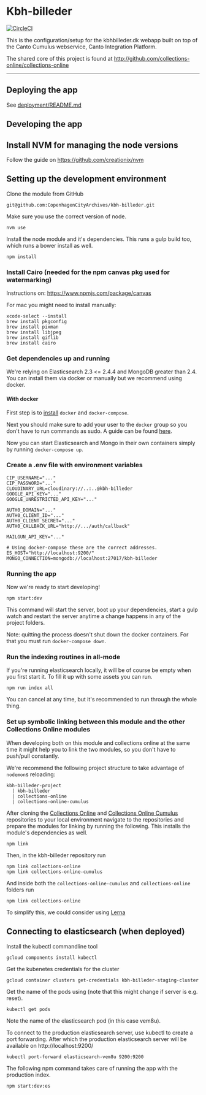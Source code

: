 # Kbh-billeder

[![CircleCI](https://circleci.com/gh/CopenhagenCityArchives/kbh-billeder.svg?style=svg)](https://circleci.com/gh/CopenhagenCityArchives/kbh-billeder)

This is the configuration/setup for the kbhbilleder.dk webapp built on top of
the Canto Cumulus webservice, Canto Integration Platform.

The shared core of this project is found at
http://github.com/collections-online/collections-online

---

## Deploying the app

See [deployment/README.md](deployment/README.md)

## Developing the app

## Install NVM for managing the node versions

Follow the guide on https://github.com/creationix/nvm

## Setting up the development environment

Clone the module from GitHub

```
git@github.com:CopenhagenCityArchives/kbh-billeder.git
```

Make sure you use the correct version of node.

```
nvm use
```

Install the node module and it's dependencies. This runs a gulp build too, which
runs a bower install as well.

```
npm install
```

### Install Cairo (needed for the npm canvas pkg used for watermarking)

Instructions on: https://www.npmjs.com/package/canvas

For mac you might need to install manually:
```
xcode-select --install
brew install pkgconfig
brew install pixman
brew install libjpeg
brew install giflib
brew install cairo
```

### Get dependencies up and running
We're relying on Elasticsearch 2.3 <= 2.4.4 and MongoDB greater than 2.4. You can install them via docker or
manually but we recommend using docker.

#### With docker
First step is to [install](https://docs.docker.com/compose/install/) `docker` and `docker-compose`.

Next you should make sure to add your user to the `docker` group so you don't have to run commands as sudo. A guide can be found [here](https://askubuntu.com/questions/477551/how-can-i-use-docker-without-sudo).

Now you can start Elasticsearch and Mongo in their own containers simply by running `docker-compose up`.

### Create a .env file with environment variables

    CIP_USERNAME="..."
    CIP_PASSWORD="..."
    CLOUDINARY_URL=cloudinary://..:..@kbh-billeder
    GOOGLE_API_KEY="..."
    GOOGLE_UNRESTRICTED_API_KEY="..."

    AUTH0_DOMAIN="..."
    AUTH0_CLIENT_ID="..."
    AUTH0_CLIENT_SECRET="..."
    AUTH0_CALLBACK_URL="http://.../auth/callback"

    MAILGUN_API_KEY="..."

    # Using docker-compose these are the correct addresses.
    ES_HOST="http://localhost:9200/"
    MONGO_CONNECTION=mongodb://localhost:27017/kbh-billeder


### Running the app

Now we're ready to start developing!

```
npm start:dev
```

This command will start the server, boot up your dependencies, start a gulp watch and restart the server anytime a change happens in any of the project folders.

Note: quitting the process doesn't shut down the docker containers. For that you must run `docker-compose down`.

### Run the indexing routines in all-mode
If you're running elasticsearch locally, it will be of course be empty when you first start it. To fill it up with some assets you can run.


```
npm run index all
```

You can cancel at any time, but it's recommended to run through the whole thing.

### Set up symbolic linking between this module and the other Collections Online modules

When developing both on this module and collections online at the same time it
might help you to link the two modules, so you don't have to push/pull constantly.

We're recommend the following project structure to take advantage of `nodemon`s reloading:

    kbh-billeder-project
      | kbh-billeder
      | collections-online
      | collections-online-cumulus

After cloning the [Collections Online](https://github.com/CopenhagenCityArchives/collections-online) and [Collections Online Cumulus](https://github.com/collections-online/collections-online-cumulus)
repositories to your local environment navigate to the repositories and prepare
the modules for linking by running the following. This installs the module's dependencies as well.

```
npm link
```

Then, in the kbh-billeder repository run

```
npm link collections-online
npm link collections-online-cumulus
```

And inside both the `collections-online-cumulus` and `collections-online` folders run

```
npm link collections-online
```

To simplify this, we could consider using [Lerna](https://github.com/lerna/lerna)

## Connecting to elasticsearch (when deployed)

Install the kubectl commandline tool

```
gcloud components install kubectl
```

Get the kubenetes credentials for the cluster

```
gcloud container clusters get-credentials kbh-billeder-staging-cluster
```

Get the name of the pods using (note that this might change if server is e.g.
reset).

```
kubectl get pods
```

Note the name of the elasticsearch pod (in this case vem8u).

To connect to the production elasticsearch server, use kubectl to create a
port forwarding. After which the production elasticsearch server will be
available on http://localhost:9200/

```
kubectl port-forward elasticsearch-vem8u 9200:9200
```

The following npm command takes care of running the app with the production index.

```
npm start:dev:es
```

